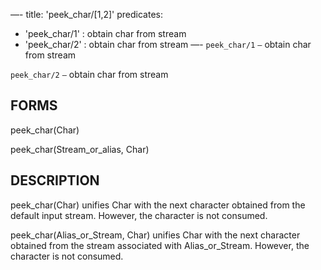 —-
title: 'peek_char/[1,2]'
predicates:
 - 'peek_char/1' : obtain char from stream
 - 'peek_char/2' : obtain char from stream
—-
`peek_char/1` `—` obtain char from stream

`peek_char/2` `—` obtain char from stream


## FORMS

peek_char(Char)

peek_char(Stream_or_alias, Char)


## DESCRIPTION

peek_char(Char) unifies Char with the next character obtained from the default input stream. However, the character is not consumed.

peek_char(Alias_or_Stream, Char) unifies Char with the next character obtained from the stream associated with Alias_or_Stream. However, the character is not consumed.

